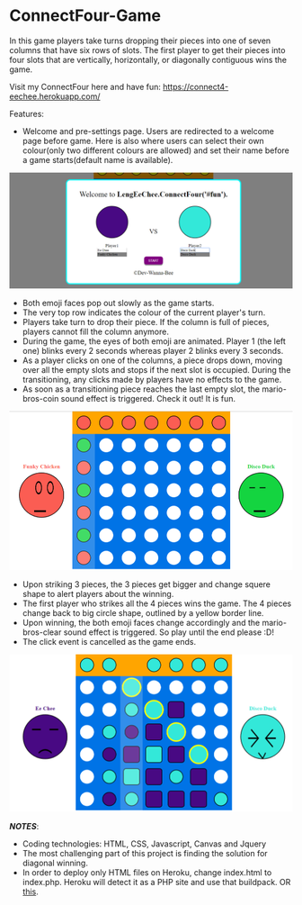 # ConnectFour-Game
In this game players take turns dropping their pieces into one of seven columns that have six rows of slots. The first player to get their pieces into four slots that are vertically, horizontally, or diagonally contiguous wins the game.

Visit my ConnectFour here and have fun: https://connect4-eechee.herokuapp.com/

Features:
* Welcome and pre-settings page. Users are redirected to a welcome page before game. Here is also where users can select their own colour(only two different colours are allowed) and set their name before a game starts(default name is available).

<img src="connect4-PreGame.png">

* Both emoji faces pop out slowly as the game starts.
* The very top row indicates the colour of the current player's turn. 
* Players take turn to drop their piece. If the column is full of pieces, players cannot fill the column anymore.    
* During the game, the eyes of both emoji are animated. Player 1 (the left one) blinks every 2 seconds whereas player 2 blinks every 3 seconds.  
* As a player clicks on one of the columns, a piece drops down, moving over all the empty slots and stops if the next slot is occupied. During the transitioning, any clicks made by players have no effects to the game.
* As soon as a transitioning piece reaches the last empty slot, the mario-bros-coin sound effect is triggered. Check it out! It is fun.

<img src="connect4.png">

* Upon striking 3 pieces, the 3 pieces get bigger and change squere shape to alert players about the winning.
* The first player who strikes all the 4 pieces wins the game. The 4 pieces change back to big circle shape, outlined by a yellow border line.  
* Upon winning, the both emoji faces change accordingly and the mario-bros-clear sound effect is triggered. So play until the end please :D! 
* The click event is cancelled as the game ends.

<img src="connect4-UponWinning.png">

**_NOTES_**:
* Coding technologies: HTML, CSS, Javascript, Canvas and Jquery
* The most challenging part of this project is finding the solution for diagonal winning.
* In order to deploy only HTML files on Heroku, change index.html to index.php. Heroku will detect it as a PHP site and use that buildpack. OR [this](https://stackoverflow.com/questions/17343354/deploy-html-only-app-to-heroku).
